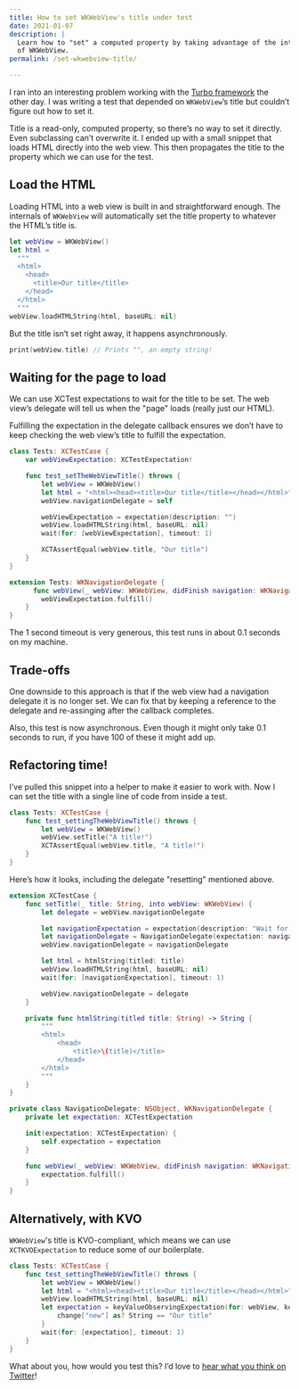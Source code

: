 ```yaml
---
title: How to set WKWebView's title under test
date: 2021-01-07
description: |
  Learn how to "set" a computed property by taking advantage of the internals
  of WKWebView.
permalink: /set-wkwebview-title/

---
```


I ran into an interesting problem working with the [Turbo framework](https://github.com/hotwired/turbo-ios) the other day. I was writing a test that depended on `WKWebView`’s title but couldn’t figure out how to set it.

Title is a read-only, computed property, so there’s no way to set it directly. Even subclassing can’t overwrite it. I ended up with a small snippet that loads HTML directly into the web view. This then propagates the title to the property which we can use for the test.

## Load the HTML

Loading HTML into a web view is built in and straightforward enough. The internals of `WKWebView` will automatically set the title property to whatever the HTML’s title is.

```swift
let webView = WKWebView()
let html =
  """
  <html>
    <head>
      <title>Our title</title>
    </head>
  </html>
  """
webView.loadHTMLString(html, baseURL: nil)
```

But the title isn’t set right away, it happens asynchronously.

```swift
print(webView.title) // Prints "", an empty string!
```

## Waiting for the page to load

We can use XCTest expectations to wait for the title to be set. The web view’s delegate will tell us when the "page" loads (really just our HTML).

Fulfilling the expectation in the delegate callback ensures we don’t have to keep checking the web view’s title to fulfill the expectation.

```swift
class Tests: XCTestCase {
    var webViewExpectation: XCTestExpectation!

    func test_setTheWebViewTitle() throws {
        let webView = WKWebView()
        let html = "<html><head><title>Our title</title></head></html>"
        webView.navigationDelegate = self

        webViewExpectation = expectation(description: "")
        webView.loadHTMLString(html, baseURL: nil)
        wait(for: [webViewExpectation], timeout: 1)

        XCTAssertEqual(webView.title, "Our title")
    }
}

extension Tests: WKNavigationDelegate {
      func webView(_ webView: WKWebView, didFinish navigation: WKNavigation!) {
        webViewExpectation.fulfill()
    }
}
```

The 1 second timeout is very generous, this test runs in about 0.1 seconds on my machine.

## Trade-offs

One downside to this approach is that if the web view had a navigation delegate it is no longer set. We can fix that by keeping a reference to the delegate and re-assinging after the callback completes.

Also, this test is now asynchronous. Even though it might only take 0.1 seconds to run, if you have 100 of these it might add up.

## Refactoring time!

I’ve pulled this snippet into a helper to make it easier to work with. Now I can set the title with a single line of code from inside a test.

```swift
class Tests: XCTestCase {
    func test_settingTheWebViewTitle() throws {
        let webView = WKWebView()
        webView.setTitle("A title!")
        XCTAssertEqual(webView.title, "A title!")
    }
}
```

Here’s how it looks, including the delegate "resetting" mentioned above.

```swift
extension XCTestCase {
    func setTitle(_ title: String, into webView: WKWebView) {
        let delegate = webView.navigationDelegate

        let navigationExpectation = expectation(description: "Wait for web view to finish loading the HTML string.")
        let navigationDelegate = NavigationDelegate(expectation: navigationExpectation)
        webView.navigationDelegate = navigationDelegate

        let html = htmlString(titled: title)
        webView.loadHTMLString(html, baseURL: nil)
        wait(for: [navigationExpectation], timeout: 1)

        webView.navigationDelegate = delegate
    }

    private func htmlString(titled title: String) -> String {
        """
        <html>
            <head>
                <title>\(title)</title>
            </head>
        </html>
        """
    }
}

private class NavigationDelegate: NSObject, WKNavigationDelegate {
    private let expectation: XCTestExpectation

    init(expectation: XCTestExpectation) {
        self.expectation = expectation
    }

    func webView(_ webView: WKWebView, didFinish navigation: WKNavigation!) {
        expectation.fulfill()
    }
}
```

## Alternatively, with KVO

`WKWebView`'s title is KVO-compliant, which means we can use `XCTKVOExpectation` to reduce some of our boilerplate.

```swift
class Tests: XCTestCase {
    func test_settingTheWebViewTitle() throws {
        let webView = WKWebView()
        let html = "<html><head><title>Our title</title></head></html>"
        webView.loadHTMLString(html, baseURL: nil)
        let expectation = keyValueObservingExpectation(for: webView, keyPath: "title") { (_, change) -> Bool in
            change["new"] as? String == "Our title"
        }
        wait(for: [expectation], timeout: 1)
    }
}
```

What about you, how would you test this? I’d love to [hear what you think on Twitter](https://twitter.com/joemasilotti)!
